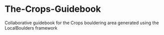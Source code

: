 # The-Crops-Guidebook
 Collaborative guidebook for the Crops bouldering area generated using the LocalBoulders framework

